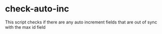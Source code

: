 # check-auto-inc
This script checks if there are any auto increment fields that are out of sync with the max id field
